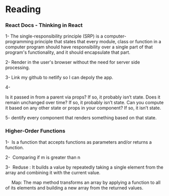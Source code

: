 # Reading

### React Docs - Thinking in React

1- The single-responsibility principle (SRP) is a computer-programming principle that states that every module, class or function in a computer program should have responsibility over a single part of that program's functionality, and it should encapsulate that part.

2- Render in the user's browser without the need for server side processing.

3- Link my github to netlify so I can depoly the app.

4- 

Is it passed in from a parent via props? If so, it probably isn’t state.
Does it remain unchanged over time? If so, it probably isn’t state.
Can you compute it based on any other state or props in your component? If so, it isn’t state.


5- dentify every component that renders something based on that state.




### Higher-Order Functions

1-  Is a function that accepts functions as parameters and/or returns a function.

2-  Comparing if m is greater than n

3-  Reduse : It builds a value by repeatedly taking a single element from the array and combining it with the current value.

     Map: The map method transforms an array by applying a function to all of its elements and building a new array from the returned values.
